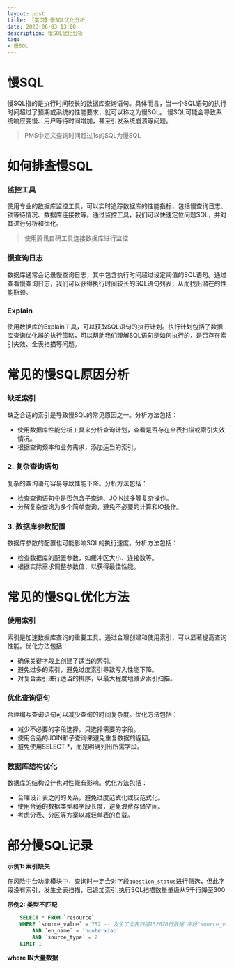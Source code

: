 ```yaml
---
layout: post
title: 【实习】慢SQL优化分析
date: 2023-06-03 13:00
description: 慢SQL优化分析
tag:
- 慢SQL
---
```


# 慢SQL

慢SQL指的是执行时间较长的数据库查询语句。具体而言，当一个SQL语句的执行时间超过了预期或系统的性能要求，就可以称之为慢SQL。
慢SQL可能会导致系统响应变慢、用户等待时间增加，甚至引发系统崩溃等问题。

> PMS中定义查询时间超过1s的SQL为慢SQL

# 如何排查慢SQL

### 监控工具

使用专业的数据库监控工具，可以实时追踪数据库的性能指标，包括慢查询日志、锁等待情况、数据库连接数等。通过监控工具，我们可以快速定位问题SQL，并对其进行分析和优化。

> 使用腾讯自研工具连接数据库进行监控

### 慢查询日志

数据库通常会记录慢查询日志，其中包含执行时间超过设定阈值的SQL语句。通过查看慢查询日志，我们可以获得执行时间较长的SQL语句列表，从而找出潜在的性能瓶颈。

### Explain

使用数据库的Explain工具，可以获取SQL语句的执行计划。执行计划包括了数据库查询优化器的执行策略，可以帮助我们理解SQL语句是如何执行的，是否存在索引失效、全表扫描等问题。

# 常见的慢SQL原因分析

### 缺乏索引

缺乏合适的索引是导致慢SQL的常见原因之一。分析方法包括：

- 使用数据库性能分析工具来分析查询计划，查看是否存在全表扫描或索引失效情况。
- 根据查询频率和业务需求，添加适当的索引。

### 2. 复杂查询语句

复杂的查询语句容易导致性能下降。分析方法包括：

- 检查查询语句中是否包含子查询、JOIN过多等复杂操作。
- 分解复杂查询为多个简单查询，避免不必要的计算和IO操作。

### 3. 数据库参数配置

数据库参数的配置也可能影响SQL的执行速度。分析方法包括：

- 检查数据库的配置参数，如缓冲区大小、连接数等。
- 根据实际需求调整参数值，以获得最佳性能。

# 常见的慢SQL优化方法

### 使用索引

索引是加速数据库查询的重要工具。通过合理创建和使用索引，可以显著提高查询性能。优化方法包括：

- 确保关键字段上创建了适当的索引。
- 避免过多的索引，避免过度索引导致写入性能下降。
- 对复合索引进行适当的排序，以最大程度地减少索引扫描。

### 优化查询语句

合理编写查询语句可以减少查询的时间复杂度。优化方法包括：

- 减少不必要的字段选择，只选择需要的字段。
- 使用合适的JOIN和子查询来避免重复数据的返回。
- 避免使用SELECT *，而是明确列出所需字段。

### 数据库结构优化

数据库的结构设计也对性能有影响。优化方法包括：

- 合理设计表之间的关系，避免过度范式化或反范式化。
- 使用合适的数据类型和字段长度，避免浪费存储空间。
- 考虑分表、分区等方案以减轻单表的负载。

# 部分慢SQL记录

**示例1: 索引缺失**

在风险中台功能模块中，查询时一定会对字段`question_status`进行筛选，但此字段没有索引，发生全表扫描，已追加索引,执行SQL扫描数量量级从5千行降至300

**示例2: 类型不匹配**

```sql
    SELECT * FROM `resource`
    WHERE `source_value` = 752 -- 发生了全表扫描152676行数据 字段"source_value"与参数类型不匹配,隐式转换导致条件不能使用索引
        AND `en_name` = 'hunterxiao'
        AND `source_type` = 2
    LIMIT 1
```

**where IN大量数据**

```sql

```